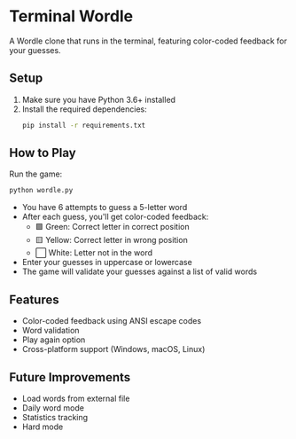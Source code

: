 # Terminal Wordle

A Wordle clone that runs in the terminal, featuring color-coded feedback for your guesses.

## Setup

1. Make sure you have Python 3.6+ installed
2. Install the required dependencies:
   ```bash
   pip install -r requirements.txt
   ```

## How to Play

Run the game:
```bash
python wordle.py
```

- You have 6 attempts to guess a 5-letter word
- After each guess, you'll get color-coded feedback:
  - 🟩 Green: Correct letter in correct position
  - 🟨 Yellow: Correct letter in wrong position
  - ⬜ White: Letter not in the word
- Enter your guesses in uppercase or lowercase
- The game will validate your guesses against a list of valid words

## Features

- Color-coded feedback using ANSI escape codes
- Word validation
- Play again option
- Cross-platform support (Windows, macOS, Linux)

## Future Improvements

- Load words from external file
- Daily word mode
- Statistics tracking
- Hard mode